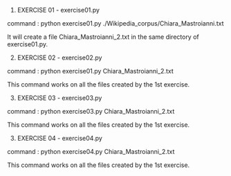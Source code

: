 1. EXERCISE 01 - exercise01.py

command : python exercise01.py ./Wikipedia_corpus/Chiara_Mastroianni.txt

It will create a file Chiara_Mastroianni_2.txt in the same directory of exercise01.py.

2. EXERCISE 02 - exercise02.py

command : python exercise01.py Chiara_Mastroianni_2.txt

This command works on all the files created by the 1st exercise.

3. EXERCISE 03 - exercise03.py

command : python exercise03.py Chiara_Mastroianni_2.txt

This command works on all the files created by the 1st exercise.

3. EXERCISE 04 - exercise04.py

command : python exercise04.py Chiara_Mastroianni_2.txt

This command works on all the files created by the 1st exercise.


